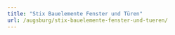 ```yaml
---
title: "Stix Bauelemente Fenster und Türen"
url: /augsburg/stix-bauelemente-fenster-und-tueren/
---
```

